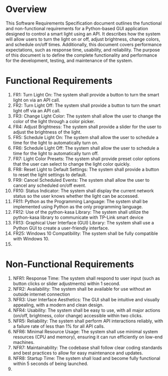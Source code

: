 # Overview
This Software Requirements Specification document outlines the functional and non-functional requirements for a Python-based GUI application designed to control a smart light using an API. It describes how the system will allow users to turn the light on or off, adjust brightness, change colors, and schedule on/off times. Additionally, this document covers performance expectations, such as response time, usability, and reliability. The purpose of this document is to define the complete functionality and performance for the development, testing, and maintenance of the system.
# Functional Requirements
1. FR1: Turn Light On: The system shall provide a button to turn the smart light on via an API call.
2. FR2: Turn Light Off: The system shall provide a button to turn the smart light off via an API call.
3. FR3: Change Light Color: The system shall allow the user to change the color of the light through a color picker.
4. FR4: Adjust Brightness: The system shall provide a slider for the user to adjust the brightness of the light.
5. FR5: Schedule Light On: The system shall allow the user to schedule a time for the light to automatically turn on.
6. FR6: Schedule Light Off: The system shall allow the user to schedule a time for the light to automatically turn off.
7. FR7: Light Color Presets: The system shall provide preset color options that the user can select to change the light color quickly.
8. FR8: Reset Light to Default Settings: The system shall provide a button to reset the light settings to default.
9. FR9: Cancel Scheduled Events: The system shall allow the user to cancel any scheduled on/off event.
10. FR10: Status Indicator: The system shall display the current network status so the user knows whether the light can be accessed.
11. FR11: Python as the Programming Language: The system shall be implemented using Python as the only programming language.
12. FR12: Use of the python-kasa Library: The system shall utilize the python-kasa library to communicate with TP-Link smart device
13. FR13: Graphical User Interface (GUI) Library: The system shall use a Python GUI to create a user-friendly interface.
14. FR25: Windows 10 Compatibility: The system shall be fully compatible with Windows 10.
15. 

# Non-Functional Requirements
1. NFR1: Response Time: The system shall respond to user input (such as button clicks or slider adjustments) within 1 second.
2. NFR2: Availability: The system shall be available for use without an outside internet connection
3. NFR3: User Interface Aesthetics: The GUI shall be intuitive and visually appealing, with a modern and clean design.
4. NFR4: Usability: The system shall be easy to use, with all major actions (on/off, brightness, color change) accessible within two clicks.
5. NFR5: Reliability: The system shall perform API interactions reliably, with a failure rate of less than 1% for all API calls.
6. NFR6: Minimal Resource Usage: The system shall use minimal system resources (CPU and memory), ensuring it can run efficiently on low-end machines.
7. NFR7: Maintainability: The codebase shall follow clear coding standards and best practices to allow for easy maintenance and updates.
8. NFR8: Startup Time: The system shall load and become fully functional within 5 seconds of being launched.
9. 
